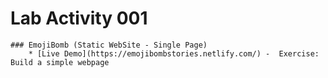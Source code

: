 # Lab Activity 001
	### EmojiBomb (Static WebSite - Single Page)
		* [Live Demo](https://emojibombstories.netlify.com/) -  Exercise: Build a simple webpage

